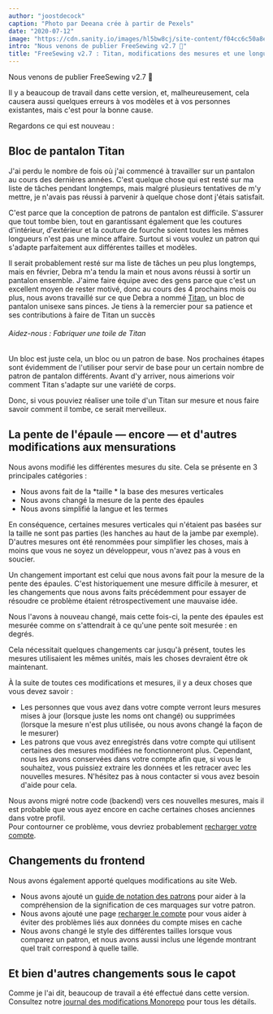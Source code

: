 ```yaml
---
author: "joostdecock"
caption: "Photo par Deeana crée à partir de Pexels"
date: "2020-07-12"
image: "https://cdn.sanity.io/images/hl5bw8cj/site-content/f04cc6c50a8e5f08f3ebd6c3d4903fb3055c9a01-1920x1280.jpg"
intro: "Nous venons de publier FreeSewing v2.7 🎉"
title: "FreeSewing v2.7 : Titan, modifications des mesures et une longue liste d'améliorations"
---
```



Nous venons de publier FreeSewing v2.7 🎉

Il y a beaucoup de travail dans cette version, et, malheureusement, cela causera aussi quelques erreurs à vos modèles et à vos personnes existantes, mais c'est pour la bonne cause.

Regardons ce qui est nouveau :

## Bloc de pantalon Titan

J'ai perdu le nombre de fois où j'ai commencé à travailler sur un pantalon au cours des dernières années. C'est quelque chose qui est resté sur ma liste de tâches pendant longtemps, mais malgré plusieurs tentatives de m'y mettre, je n'avais pas réussi à parvenir à quelque chose dont j'étais satisfait.

C'est parce que la conception de patrons de pantalon est difficile. S'assurer que tout tombe bien, tout en garantissant également que les coutures d'intérieur, d'extérieur et la couture de fourche soient toutes les mêmes longueurs n'est pas une mince affaire. Surtout si vous voulez un patron qui s'adapte parfaitement aux différentes tailles et modèles.

Il serait probablement resté sur ma liste de tâches un peu plus longtemps, mais en février, Debra m'a tendu la main et nous avons réussi à sortir un pantalon ensemble. J'aime faire équipe avec des gens parce que c'est un excellent moyen de rester motivé, donc au cours des 4 prochains mois ou plus, nous avons travaillé sur ce que Debra a nommé [Titan](/designs/titan/), un bloc de pantalon unisexe sans pinces. Je tiens à la remercier pour sa patience et ses contributions à faire de Titan un succès

<Note>

###### Aidez-nous : Fabriquer une toile de Titan 

Un bloc est juste cela, un bloc ou un patron de base. Nos prochaines étapes sont évidemment de l'utiliser pour servir de base pour un certain nombre de patron de pantalon différents. Avant d'y arriver, nous aimerions voir comment Titan s'adapte sur une variété de corps.

Donc, si vous pouviez réaliser une toile d'un Titan sur mesure et nous faire savoir comment il tombe, ce serait merveilleux.

</Note>

## La pente de l'épaule — encore — et d'autres modifications aux mensurations

Nous avons modifié les différentes mesures du site. Cela se présente en 3 principales catégories :

 - Nous avons fait de la *taille * la base des mesures verticales
 - Nous avons changé la mesure de la pente des épaules
 - Nous avons simplifié la langue et les termes

En conséquence, certaines mesures verticales qui n'étaient pas basées sur la taille ne sont pas parties (les hanches au haut de la jambe par exemple). D'autres mesures ont été renommées pour simplifier les choses, mais à moins que vous ne soyez un développeur, vous n'avez pas à vous en soucier.

Un changement important est celui que nous avons fait pour la mesure de la pente des épaules. C'est historiquement une mesure difficile à mesurer, et les changements que nous avons faits précédemment pour essayer de résoudre ce problème étaient rétrospectivement une mauvaise idée.

Nous l'avons à nouveau changé, mais cette fois-ci, la pente des épaules est mesurée comme on s'attendrait à ce qu'une pente soit mesurée : en degrés.

Cela nécessitait quelques changements car jusqu'à présent, toutes les mesures utilisaient les mêmes unités, mais les choses devraient être ok maintenant.

À la suite de toutes ces modifications et mesures, il y a deux choses que vous devez savoir :

 - Les personnes que vous avez dans votre compte verront leurs mesures mises à jour (lorsque juste les noms ont changé) ou supprimées (lorsque la mesure n'est plus utilisée, ou nous avons changé la façon de le mesurer)
 - Les patrons que vous avez enregistrés dans votre compte qui utilisent certaines des mesures modifiées ne fonctionneront plus. Cependant, nous les avons conservées dans votre compte afin que, si vous le souhaitez, vous puissiez extraire les données et les retracer avec les nouvelles mesures. N'hésitez pas à nous contacter si vous avez besoin d'aide pour cela.

<Tip>

Nous avons migré notre code (backend) vers ces nouvelles mesures, mais il est probable que vous ayez encore en cache certaines choses anciennes dans votre profil.  
Pour contourner ce problème, vous devriez probablement [recharger votre compte](/account/reload/).

</Tip>

## Changements du frontend

Nous avons également apporté quelques modifications au site Web.

 - Nous avons ajouté un [guide de notation des patrons](/docs/various/notation/) pour aider à la compréhension de la signification de ces marquages sur votre patron.
 - Nous avons ajouté une page [recharger le compte](/account/actions/reload/) pour vous aider à éviter des problèmes liés aux données du compte mises en cache
 - Nous avons changé le style des différentes tailles lorsque vous comparez un patron, et nous avons aussi inclus une légende montrant quel trait correspond à quelle taille.


## Et bien d'autres changements sous le capot

Comme je l'ai dit, beaucoup de travail a été effectué dans cette version. Consultez notre [journal des modifications Monorepo](https://github.com/freesewing/freesewing/blob/develop/CHANGELOG.md) pour tous les détails.


